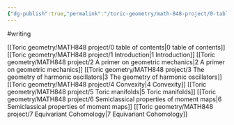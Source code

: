 ```yaml
---
{"dg-publish":true,"permalink":"/toric-geometry/math-848-project/0-table-of-contents/","tags":"gardenEntry","dgHomeLink":true,"dgPassFrontmatter":false}
---
```




#writing

[[Toric geometry/MATH848 project/0 table of contents|0 table of contents]]
[[Toric geometry/MATH848 project/1 Introduction|1 Introduction]]
[[Toric geometry/MATH848 project/2 A primer on geometric mechanics|2 A primer on geometric mechanics]]
[[Toric geometry/MATH848 project/3 The geometry of harmonic oscillators|3 The geometry of harmonic oscillators]]
[[Toric geometry/MATH848 project/4 Convexity|4 Convexity]]
[[Toric geometry/MATH848 project/5 Toric manifolds|5 Toric manifolds]]
[[Toric geometry/MATH848 project/6 Semiclassical properties of moment maps|6 Semiclassical properties of moment maps]]
[[Toric geometry/MATH848 project/7 Equivariant Cohomology|7 Equivariant Cohomology]]
